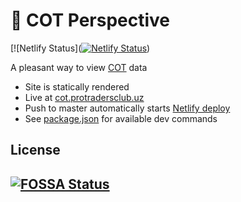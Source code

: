 # 📅 COT Perspective

[![Netlify Status]([![Netlify Status](https://api.netlify.com/api/v1/badges/fea91792-b359-479d-9904-dd4e995a0ac2/deploy-status)](https://app.netlify.com/sites/cot-charts/deploys))

A pleasant way to view [COT][cot] data

- Site is statically rendered
- Live at [cot.protradersclub.uz](https://cot.protradersclub.uz/)
- Push to master automatically starts [Netlify deploy][netlify_deploy]
- See [package.json][package] for available dev commands

[package]: https://github.com/hd-o/cotperspective/blob/master/package.json
[netlify_deploy]: https://app.netlify.com/sites/cotperspective/deploys
[cot]: https://www.cftc.gov/MarketReports/CommitmentsofTraders/index.htm
[mit]: ./LICENSE

## License

## [![FOSSA Status](https://app.fossa.com/api/projects/git%2Bgithub.com%2Fhd-o%2Fcotperspective.svg?type=large)](https://app.fossa.com/projects/git%2Bgithub.com%2Fhd-o%2Fcotperspective?ref=badge_large)

